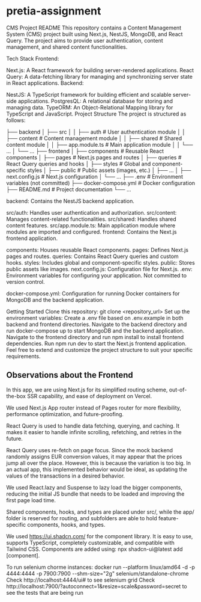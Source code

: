 # pretia-assignment
 
CMS Project README
This repository contains a Content Management System (CMS) project built using Next.js, NestJS, MongoDB, and React Query. The project aims to provide user authentication, content management, and shared content functionalities.

Tech Stack
Frontend:

Next.js: A React framework for building server-rendered applications.
React Query: A data-fetching library for managing and synchronizing server state in React applications.
Backend:

NestJS: A TypeScript framework for building efficient and scalable server-side applications.
PostgresQL: A relational database for storing and managing data.
TypeORM: An Object-Relational Mapping library for TypeScript and JavaScript.
Project Structure
The project is structured as follows:

├── backend
│   ├── src
│   │   ├── auth                  # User authentication module
│   │   ├── content               # Content management module
│   │   ├── shared                # Shared content module
│   │   ├── app.module.ts         # Main application module
│   │   └── ...
│   └── ...
├── frontend
│   ├── components                # Reusable React components
│   ├── pages                     # Next.js pages and routes
│   ├── queries                   # React Query queries and hooks
│   ├── styles                    # Global and component-specific styles
│   ├── public                    # Public assets (images, etc.)
│   ├── ...
│   ├── next.config.js            # Next.js configuration
│   └── ...
├── .env                          # Environment variables (not committed)
├── docker-compose.yml            # Docker configuration
├── README.md                     # Project documentation
└── ...

backend: Contains the NestJS backend application.

src/auth: Handles user authentication and authorization.
src/content: Manages content-related functionalities.
src/shared: Handles shared content features.
src/app.module.ts: Main application module where modules are imported and configured.
frontend: Contains the Next.js frontend application.

components: Houses reusable React components.
pages: Defines Next.js pages and routes.
queries: Contains React Query queries and custom hooks.
styles: Includes global and component-specific styles.
public: Stores public assets like images.
next.config.js: Configuration file for Next.js.
.env: Environment variables for configuring your application. Not committed to version control.

docker-compose.yml: Configuration for running Docker containers for MongoDB and the backend application.

Getting Started
Clone this repository: git clone <repository_url>
Set up the environment variables: Create a .env file based on .env.example in both backend and frontend directories.
Navigate to the backend directory and run docker-compose up to start MongoDB and the backend application.
Navigate to the frontend directory and run npm install to install frontend dependencies.
Run npm run dev to start the Next.js frontend application.
Feel free to extend and customize the project structure to suit your specific requirements.


## Observations about the Frontend

In this app, we are using Next.js for its simplified routing scheme, out-of-the-box SSR capability, and ease of deployment on Vercel.

We used Next.js App router instead of Pages router for more flexibility, performance optimization, and future-proofing.

React Query is used to handle data fetching, querying, and caching. It makes it easier to handle infinite scrolling, refetching, and retries in the future.

React Query uses re-fetch on page focus. Since the mock backend randomly assigns EUR conversion values, it may appear that the prices jump all over the place. However, this is because the variation is too big. In an actual app, this implemented behavior would be ideal, as updating the values of the transactions in a desired behavior.

We used React.lazy and Suspense to lazy load the bigger components, reducing the initial JS bundle that needs to be loaded and improving the first page load time.

Shared components, hooks, and types are placed under src/, while the app/ folder is reserved for routing, and subfolders are able to hold feature-specific components, hooks, and types.

We used https://ui.shadcn.com/ for the component library. It is easy to use, supports TypeScript, completely customizable, and compatible with Tailwind CSS. Components are added using: npx shadcn-ui@latest add [component].


To run selenium chorme instances:
    docker run  --platform linux/amd64 -d -p 4444:4444 -p 7900:7900 --shm-size="2g" selenium/standalone-chrome
    Check http://localhost:4444/ui# to see selenium grid
    Check http://localhost:7900/?autoconnect=1&resize=scale&password=secret to see the tests that are being run